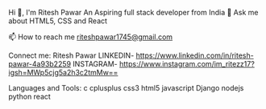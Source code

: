 Hi 👋, I'm Ritesh Pawar
An Aspiring full stack developer from India
💬 Ask me about HTML5, CSS and React

📫 How to reach me riteshpawar1745@gmail.com

Connect me:
Ritesh Pawar
LINKEDIN-
https://www.linkedin.com/in/ritesh-pawar-4a93b2259
INSTAGRAM-
https://www.instagram.com/im_ritezz17?igsh=MWp5cjg5a2h3c2tmMw==

Languages and Tools:
c cplusplus css3 html5 javascript Django nodejs python react
